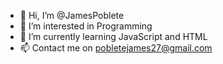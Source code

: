 - 👋 Hi, I’m @JamesPoblete
- 👀 I’m interested in Programming
- 🌱 I’m currently learning JavaScript and HTML
- 📫 Contact me on pobletejames27@gmail.com

<!---
JamesPoblete/JamesPoblete is a ✨ special ✨ repository because its `README.md` (this file) appears on your GitHub profile.
You can click the Preview link to take a look at your changes.
--->
